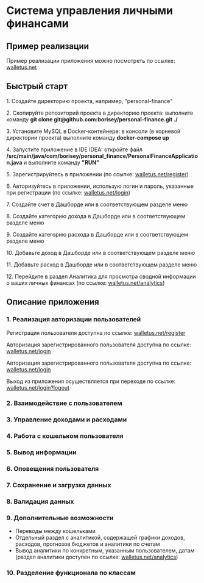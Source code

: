 <h1>Система управления личными финансами</h1>

<h2>Пример реализации</h2>
<p>Пример реализации приложения можно посмотреть по ссылке: <a href="https://walletus.net/">walletus.net</a></p>

<h2>Быстрый старт</h2>
<p>1. Создайте директорию проекта, например, "personal-finance"</p>
<p>2. Скопируйте репозиторий проекта в директорию проекта: выполните команду <strong>git clone git@github.com:borisey/personal-finance.git ./</strong></p>
<p>3. Установите MySQL в Docker-контейнере: в консоли (в корневой директории проекта) выполните команду <strong>docker-compose up</strong></p>
<p>4. Запустите приложение в IDE IDEA: откройте файл <strong>/src/main/java/com/borisey/personal_finance/PersonalFinanceApplication.java</strong> и выполните команду <strong>"RUN"</strong></p>
<p>5. Зарегистрируйтесь в приложении (по ссылке: <a href="https://walletus.net/register">walletus.net/register</a>)</p>
<p>6. Авторизуйтесь в приложении, использую логин и пароль, указанные при регистрации (по ссылке: <a href="https://walletus.net/login">walletus.net/login</a>)</p>
<p>7. Создайте счет в Дашборде или в соответствующем разделе меню</p>
<p>8. Создайте категорию дохода в Дашборде или в соответствующем разделе меню</p>
<p>9. Создайте категорию расхода в Дашборде или в соответствующем разделе меню</p>
<p>10. Добавьте доход в Дашборде или в соответствующем разделе меню</p>
<p>11. Добавьте расход в Дашборде или в соответствующем разделе меню</p>
<p>12. Перейдите в раздел Аналитика для просмотра сводной информации о ваших личных финансах (по ссылке: <a href="https://walletus.net/analytics">walletus.net/analytics</a>)</p>

<h2>Описание приложения</h2>
<h3>1. Реализация авторизации пользователей</h3>
<p>Регистрация пользователя доступна по ссылке: <a href="https://walletus.net/register">walletus.net/register</a></p>
<p>Авторизация зарегистрированного пользователя доступна по ссылке: <a href="https://walletus.net/login">walletus.net/login</a></p>
<p>Авторизация зарегистрированного пользователя доступна по ссылке: <a href="https://walletus.net/login">walletus.net/login</a></p>
<p>Выход из приложения осуществляется при переходе по ссылке: <a href="https://walletus.net/login?logout">walletus.net/login?logout</a></p>
<h3>2. Взаимодействие с пользователем</h3>
<h3>3. Управление доходами и расходами</h3>
<h3>4. Работа с кошельком пользователя</h3>
<h3>5. Вывод информации</h3>
<h3>6. Оповещения пользователя</h3>
<h3>7. Сохранение и загрузка данных</h3>
<h3>8. Валидация данных</h3>
<h3>9. Дополнительные возможности</h3>
<ul>
    <li>Переводы между кошельками</li>
    <li>Отдельный раздел с аналитикой, содержащей графики доходов, расходов, прогнозов бюджетов и аналитики по счетам</li>
    <li>Вывод аналитики по конкретным, указанным пользователем, датам (раздел аналитики доступен по ссылке: <a href="https://walletus.net/analytics">walletus.net/analytics</a>)</li>
</ul>
<h3>10. Разделение функционала по классам</h3>

